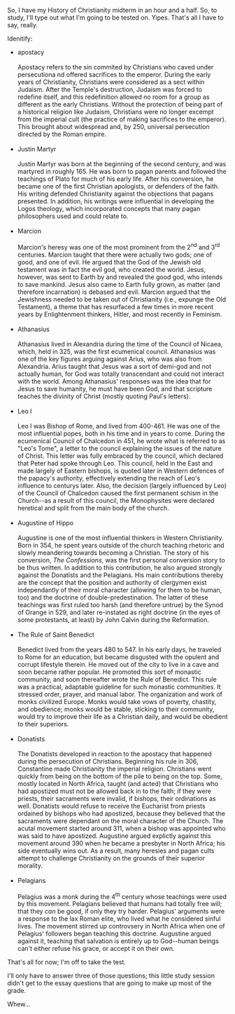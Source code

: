 So, I have my History of Christianity midterm in an hour and a half.  So, to study, I'll type out what I'm going to be tested on.  Yipes.  That's all I have to say, really.

Idenitify:

<ul><li>apostacy<br /><br />
Apostacy refers to the sin commited by Christians who caved under persecutiona nd offered sacrifices to the emperor.  During the early years of Christianity, Christians were considered as a sect within Judaism.  After the Temple's destruction, Judaism was forced to redefine itself, and this redefinition allowed no room for a group as different as the early Christians.  Without the protection of being part of a historical religion like Judaism, Christians were no longer excempt from the imperial cult (the practice of making sacrifices to the emperor).  This brought about widespread and, by 250, universal persecution directed by the Roman empire.<br /><br />
</li><li>Justin Martyr<br /><br />
Justin Martyr was born at the beginning of the second century, and was martyred in roughly 165.  He was born to pagan parents and followed the teachings of Plato for much of his early life.  After his conversion, he became one of the first Christian apologists, or defenders of the faith.  His writing defended Christianity against the objections that pagans presented.  In addition, his writings were influential in developing the Logos theology, which incorporated concepts that many pagan philosophers used and could relate to.<br /><br />
</li><li>Marcion<br /><br />
Marcion's heresy was one of the most prominent from the 2<sup>nd</sup> and 3<sup>rd</sup> centuries.  Marcion taught that there were actually two gods; one of good, and one of evil.  He argued that the God of the Jewish old testament was in fact the evil god, who created the world.  Jesus, however, was sent to Earth by and revealed the good god, who intends to save mankind.  Jesus also came to Earth fully grown, as matter (and therefore incarnation) is debased and evil.  Marcion argued that the Jewishness needed to be taken out of Christianity (i.e., expunge the Old Testament), a theme that has resurfaced a few times in more recent years by Enlightenment thinkers, Hitler, and most recently in Feminism.<br /><br />
</li><li>Athanasius<br /><br />
Athanasius lived in Alexandria during the time of the Council of Nicaea, which, held in 325, was the first ecumenical council.  Athanasius was one of the key figures arguing against Arius, who was also from Alexandria.  Arius taught that Jesus was a sort of demi-god and not actually human, for God was totally transcendant and could not interact with the world.  Among Athanasius' responses was the idea that for Jesus to save humanity, he must have been God, and that scripture teaches the divinity of Christ (mostly quoting Paul's letters).<br /><br />
</li><li>Leo I<br /><br />
Leo I was Bishop of Rome, and lived from 400-461.  He was one of the most influential popes, both in his time and in years to come.  During the ecumenical Council of Chalcedon in 451, he wrote what is referred to as "Leo's Tome", a letter to the council explaining the issues of the nature of Christ.  This letter was fully embraced by the council, which declared that Peter had spoke through Leo.  This council, held in the East and made largely of Eastern bishops, is quoted later in Western defences of the papacy's authority, effectively extending the reach of Leo's influence to centurys later.  Also, the decision (largely influenced by Leo) of the Council of Chalcedon caused the first permanent schism in the Church--as a result of this council, the Monophysites were declared heretical and split from the main body of the church.<br /><br />
</li><li>Augustine of Hippo<br /><br />
Augustine is one of the most influential thinkers in Western Christianity.  Born in 354, he spent years outside of the church teaching rhetoric and slowly meandering towards becoming a Christian.  The story of his conversion, <i>The Confessions</i>, was the first personal conversion story to be thus written.  In addition to this contribution, he also argued strongly against the Donatists and the Pelagians.  His main contributions thereby are the concept that the position and authority of clergymen exist independantly of their moral character (allowing for them to be human, too) and the doctrine of double-predestination.  The latter of these teachings was first ruled too harsh (and therefore untrue) by the Synod of Orange in 529, and later re-instated as right doctrine (in the eyes of some protestants, at least) by John Calvin during the Reformation.<br /><br />
</li><li>The Rule of Saint Benedict<br /><br />
Benedict lived from the years 480 to 547.  In his early days, he traveled to Rome for an education, but became disgusted with the opulent and corrupt lifestyle therein.  He moved out of the city to live in a cave and soon became rather popular.  He promoted this sort of monastic community, and soon thereafter wrote the Rule of Benedict.  This rule was a practical, adaptable guideline for such monastic communities.  It stressed order, prayer, and manual labor.  The organization and work of monks civilized Europe.  Monks would take vows of poverty, chastity, and obedience; monks would be stable, sticking to their community, would try to improve their life as a Christian daily, and would be obedient to their superiors.<br /><br />
</li><li>Donatists<br /><br />
The Donatists developed in reaction to the apostacy that happened during the persecution of Christians.  Beginning his rule in 306, Constantine made Christianity the imperial religion.  Christians went quickly from being on the bottom of the pile to being on the top.  Some, mostly located in North Africa, taught (and acted) that Christians who had apostized must not be allowed back in to the faith; if they were priests, their sacraments were invalid, if bishops, their ordinations as well.  Donatists would refuse to receive the Eucharist from priests ordained by bishops who had apostized, because they believed that the sacraments were dependant on the moral character of the Church.  The acutal movement started around 311, when a bishop was appointed who was said to have apostized.  Augustine argued explictly against this movement around 390 when he became a presbyter in North Africa; his side eventually wins out.  As a result, many heresies and pagan cults attempt to challenge Christianity on the grounds of their superior morality.<br /><br />
</li><li>Pelagians<br /><br />
Pelagius was a monk during the 4<sup>th</sup> century whose teachings were used by this movement.  Pelagians believed that humans had totally free will; that they <i>can</i> be good, if only they try harder.  Pelagius' arguments were a response to the lax Roman elite, who lived what he considered sinful lives.  The movement stirred up controvsery in North Africa when one of Pelagius' followers began teaching this doctrine.  Augustine argued against it, teaching that salvation is entirely up to God--human beings can't either refuse his grace, or accept it on their own.
</li></ul>

That's all for now; I'm off to take the test.

I'll only have to answer three of those questions; this little study session didn't get to the essay questions that are going to make up most of the grade.

Whew...